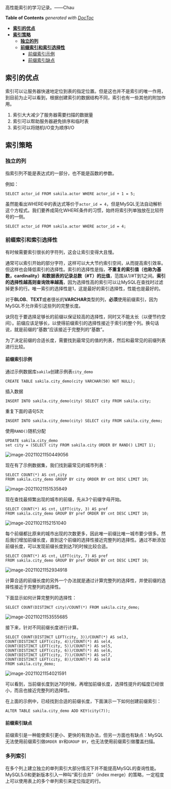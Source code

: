 高性能索引的学习记录。——Chau



<!-- START doctoc generated TOC please keep comment here to allow auto update -->
<!-- DON'T EDIT THIS SECTION, INSTEAD RE-RUN doctoc TO UPDATE -->
**Table of Contents**  *generated with [DocToc](https://github.com/thlorenz/doctoc)*

- [**索引的优点**](#%E7%B4%A2%E5%BC%95%E7%9A%84%E4%BC%98%E7%82%B9)
- [**索引策略**](#%E7%B4%A2%E5%BC%95%E7%AD%96%E7%95%A5)
  - [**独立的列**](#%E7%8B%AC%E7%AB%8B%E7%9A%84%E5%88%97)
  - [**前缀索引和索引选择性**](#%E5%89%8D%E7%BC%80%E7%B4%A2%E5%BC%95%E5%92%8C%E7%B4%A2%E5%BC%95%E9%80%89%E6%8B%A9%E6%80%A7)
    - [前缀索引示例](#%E5%89%8D%E7%BC%80%E7%B4%A2%E5%BC%95%E7%A4%BA%E4%BE%8B)
    - [前缀索引缺点](#%E5%89%8D%E7%BC%80%E7%B4%A2%E5%BC%95%E7%BC%BA%E7%82%B9)

<!-- END doctoc generated TOC please keep comment here to allow auto update -->





## **索引的优点**

索引可以让服务器快速地定位到表的指定位置。但是这也并不是索引的唯一作用，到目前为止可以看到，根据创建索引的数据结构不同，索引也有一些其他的附加作用。

1. 索引大大减少了服务器需要扫描的数据量
2. 索引可以帮助服务器避免排序和临时表
3. 索引可以将随机I/O变为顺序I/O



## **索引策略**

### **独立的列**

指索引列不能是表达式的一部分，也不能是函数的参数。

例如：

```mysql
SELECT actor_id FROM sakila.actor WHERE actor_id + 1 = 5;
```

虽然能看出WHERE中的表达式等价于`actor_id = 4`，但是MySQL无法自动解析这个方程式。我们要养成简化WHERE条件的习惯，始终将索引列单独放在比较符号的一侧。

```mysql
SELECT actor_id FROM sakila.actor WHERE actor_id = 4;
```



### **前缀索引和索引选择性**

有时候需要索引很长的字符列，这会让索引变得大且慢。

通常可以索引开始的部分字符，这样可以大大节约索引空间，从而提高索引效率。但这样也会降低索引的选择性。索引的选择性是指，**不重复的索引值（也称为基数，cardinality）和数据表的记录总数（#T）的比值**，范围从1/#T到1之间。**索引的选择性越高则查询效率越高**，因为选择性高的索引可以让MySQL在查找时过滤掉更多的行。唯一索引的选择性是1，这是最好的索引选择性，性能也是最好的。

对于**BLOB**、**TEXT**或者很长的**VARCHAR**类型的列，**必须**使用前缀索引，因为MySQL不允许索引这些列的完整长度。

诀窍在于要选择足够长的前缀以保证较高的选择性，同时又不能太长（以便节约空间）。前缀应该足够长，以使得前缀索引的选择性接近于索引的整个列。换句话说，就是前缀的“基数”应该接近于完整列的“基数”。

为了决定前缀的合适长度，需要找到最常见的值的列表，然后和最常见的前缀列表进行比较。



#### 前缀索引示例

通过示例数据库`sakila`创建示例表`city_demo`

```mysql
CREATE TABLE sakila.city_demo(city VARCHAR(50) NOT NULL);
```

插入数据

```mysql
INSERT INTO sakila.city_demo(city) SELECT city FROM sakila.city;
```

重复下面的语句5次

```mysql
INSERT INTO sakila.city_demo(city) SELECT city FROM sakila.city_demo;
```

使用`RAND()`随机分配

```mysql
UPDATE sakila.city_demo
set city = (SELECT city FROM sakila.city ORDER BY RAND() LIMIT 1);
```

![image-20211021150449056](创建高性能索引.assets/image-20211021150449056.png)



现在有了示例数据集，我们找到最常见的城市列表：

```mysql
SELECT COUNT(*) AS cnt,city
FROM sakila.city_demo GROUP BY city ORDER BY cnt DESC LIMIT 10;
```

![image-20211021151535849](创建高性能索引.assets/image-20211021151535849.png)



现在查找最频繁出现的城市的前缀，先从3个前缀字母开始。

```mysql
SELECT COUNT(*) AS cnt, LEFT(city, 3) AS pref
FROM sakila.city_demo GROUP BY pref ORDER BY cnt DESC LIMIT 10;
```

![image-20211021152151040](创建高性能索引.assets/image-20211021152151040.png)



每个前缀都比原来的城市出现的次数更多，因此唯一前缀比唯一城市要少很多。然后我们增加前缀长度，直到这个前缀的选择性接近完整列的选择性。通过不断添加前缀长度，可以发现前缀长度到达7的时候比较合适。

```mysql
SELECT COUNT(*) AS cnt, LEFT(city, 7) AS pref
FROM sakila.city_demo GROUP BY pref ORDER BY cnt DESC LIMIT 10;
```

![image-20211021152934918](创建高性能索引.assets/image-20211021152934918.png)



计算合适的前缀长度的另外一个办法就是通过计算完整列的选择性，并使前缀的选择性接近于完整列的选择性。

下面显示如何计算完整列的选择性：

```mysql
SELECT COUNT(DISTINCT city)/COUNT(*) FROM sakila.city_demo;
```

![image-20211021153555685](创建高性能索引.assets/image-20211021153555685.png)

接下来，针对不同前缀长度进行计算。

```mysql
SELECT COUNT(DISTINCT LEFT(city, 3))/COUNT(*) AS sel3,
COUNT(DISTINCT LEFT(city, 4))/COUNT(*) AS sel4,
COUNT(DISTINCT LEFT(city, 5))/COUNT(*) AS sel5,
COUNT(DISTINCT LEFT(city, 6))/COUNT(*) AS sel6,
COUNT(DISTINCT LEFT(city, 7))/COUNT(*) AS sel7,
COUNT(DISTINCT LEFT(city, 8))/COUNT(*) AS sel8
FROM sakila.city_demo;
```

![image-20211021154021591](创建高性能索引.assets/image-20211021154021591.png)

可以看到，当前缀长度到达7的时候，再增加前缀长度，选择性提升的幅度已经很小，而且也接近完整列的选择性。

在上面的示例中，已经找到合适的前缀长度，下面演示一下如何创建前缀索引：

```mysql
ALTER TABLE sakila.city_demo ADD KEY(city(7));
```





#### 前缀索引缺点

前缀索引是一种能使索引更小、更快的有效办法，但另一方面也有缺点：MySQL无法使用前缀索引做`ORDER BY`和`GROUP BY`，也无法使用前缀索引做覆盖扫描。



### 多列索引

在多个列上建立独立的单列索引大部分情况下并不能提高MySQL的查询性能。MySQL5.0和更新版本引入一种叫“索引合并”（index merge）的策略，一定程度上可以使用表上的多个单列索引来定位指定的行。